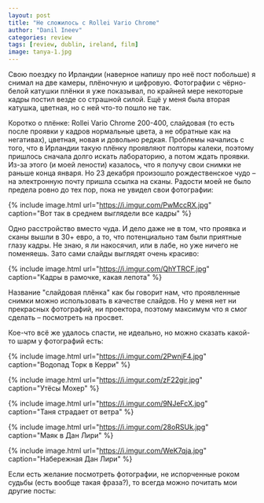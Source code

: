 ```yaml
---
layout: post
title: "Не сложилось с Rollei Vario Сhrome"
author: "Danil Ineev"
categories: review
tags: [review, dublin, ireland, film]
image: tanya-1.jpg
---
```


Свою поездку по Ирландии (наверное напишу про неё пост побольше) я снимал на две камеры, плёночную и цифровую. Фотографии с чёрно-белой катушки плёнки я уже показывал, по крайней мере некоторые кадры постил везде со страшной силой. Ещё у меня была вторая катушка, цветная, но с ней что-то пошло не так.

Коротко о плёнке: Rollei Vario Chrome 200-400, слайдовая (то есть после проявки у кадров нормальные цвета, а не обратные как на негативах), цветная, новая и довольно редкая. Проблемы начались с того, что в Ирландии такую плёнку проявляют полторы калеки, поэтому пришлось сначала долго искать лабораторию, а потом ждать проявки. Из-за этого (и моей лености) казалось, что я получу свои снимки не раньше конца января. Но 23 декабря произошло рождественское чудо – на электронную почту пришла ссылка на сканы. Радости моей не было предела ровно до тех пор, пока не увидел свои фотографии:

{% include image.html url="https://i.imgur.com/PwMccRX.jpg" caption="Вот так в среднем выглядели все кадры" %}

Одно расстройство вместо чуда. И дело даже не в том, что проявка и сканы вышли в 30+ евро, а то, что потенциально там были приятные глазу кадры. Не знаю, я ли накосячил, или в лабе, но уже ничего не поменяешь. Зато сами слайды выглядят очень красиво:

{% include image.html url="https://i.imgur.com/QhYTRCF.jpg" caption="Кадры в рамочке, какая лепота" %}

Название "слайдовая плёнка" как бы говорит нам, что проявленные снимки можно использовать в качестве слайдов. Но у меня нет ни прекрасных фотографий, ни проектора, поэтому максимум что я смог сделать – посмотреть на просвет.

Кое-что всё же удалось спасти, не идеально, но можно сказать какой-то шарм у фотографий есть:

{% include image.html url="https://i.imgur.com/2PwnjF4.jpg" caption="Водопад Торк в Керри" %}

{% include image.html url="https://i.imgur.com/zF22gir.jpg" caption="Утёсы Мохер" %}

{% include image.html url="https://i.imgur.com/9NJeFcX.jpg" caption="Таня страдает от ветра" %}

{% include image.html url="https://i.imgur.com/28oRSUk.jpg" caption="Маяк в Дан Лири" %}

{% include image.html url="https://i.imgur.com/WeK7qja.jpg" caption="Набережная Дан Лири" %}

Если есть желание посмотреть фотографии, не испорченные роком судьбы (есть вообще такая фраза?), то всегда можно почитать мои другие посты: